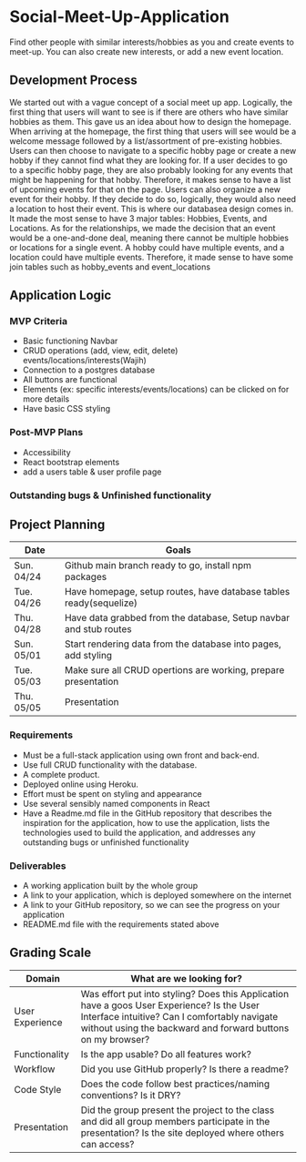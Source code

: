 # Social-Meet-Up-Application
Find other people with similar interests/hobbies as you and create events to meet-up. You can also create new interests, or add a new event location.

## Development Process
We started out with a vague concept of a social meet up app. Logically, the first thing that users will want to see is if there are others who have similar hobbies as them.
This gave us an idea about how to design the homepage. When arriving at the homepage, the first thing that users will see would be a welcome message followed by a list/assortment of pre-existing hobbies. Users can then choose to navigate to a specific hobby page or create a new hobby if they cannot find what they are looking for. 
If a user decides to go to a specific hobby page, they are also probably looking for any events that might be happening for that hobby. Therefore, it makes sense to have a list of upcoming events for that on the page. Users can also organize a new event for their hobby. If they decide to do so, logically, they would also need a location to host their event.
This is where our databasea design comes in. It made the most sense to have 3 major tables: Hobbies, Events, and Locations. As for the relationships, we made the decision that an event would be a one-and-done deal, meaning there cannot be multiple hobbies or locations for a single event. A hobby could have multiple events, and a location could have multiple events.
Therefore, it made sense to have some join tables such as hobby_events and event_locations
## Application Logic

### MVP Criteria
- Basic functioning Navbar
- CRUD operations (add, view, edit, delete) events/locations/interests(Wajih)
- Connection to a postgres database
- All buttons are functional
- Elements (ex: specific interests/events/locations) can be clicked on for more details
- Have basic CSS styling

### Post-MVP Plans
- Accessibility
- React bootstrap elements
- add a users table & user profile page

### Outstanding bugs & Unfinished functionality

## Project Planning

| Date | Goals |
| ---- | ----- |
| Sun. 04/24 | Github main branch ready to go, install npm packages |
| Tue. 04/26 | Have homepage, setup routes, have database tables ready(sequelize) |
| Thu. 04/28 | Have data grabbed from the database, Setup navbar and stub routes |
| Sun. 05/01 | Start rendering data from the database into pages, add styling |
| Tue. 05/03 | Make sure all CRUD opertions are working, prepare presentation |
| Thu. 05/05 | Presentation |

### Requirements

- Must be a full-stack application using own front and back-end.
- Use full CRUD functionality with the database.
- A complete product.
- Deployed online using Heroku.
- Effort must be spent on styling and appearance
- Use several sensibly named components in React
- Have a Readme.md file in the GitHub repository that describes the inspiration for the application, how to use the application, lists the technologies used to build the application, and addresses any outstanding bugs or unfinished functionality

### Deliverables

- A working application built by the whole group
- A link to your application, which is deployed somewhere on the internet
- A link to your GitHub repository, so we can see the progress on your application
- README.md file with the requirements stated above

## Grading Scale

| Domain | What are we looking for? |
| ------ | ------------------------ |
| User Experience | Was effort put into styling? Does this Application have a goos User Experience? Is the User Interface intuitive? Can I comfortably navigate without using the backward and forward buttons on my browser? |
| Functionality | Is the app usable? Do all features work? |
| Workflow | Did you use GitHub properly? Is there a readme? |
| Code Style | Does the code follow best practices/naming conventions? Is it DRY? |
| Presentation | Did the group present the project to the class and did all group members participate in the presentation? Is the site deployed where others can access? |
